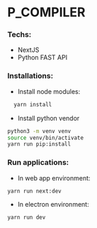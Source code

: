 # P_COMPILER
### Techs:
- NextJS
- Python FAST API


### Installations:
- Install node modules:
```bash
  yarn install
 ```
  
- Install python vendor
```bash
python3 -m venv venv
source venv/bin/activate 
yarn run pip:install
```

### Run applications:
- In web app environment:
```bash
yarn run next:dev 
```

- In electron environment:
```bash
yarn run dev 
```
